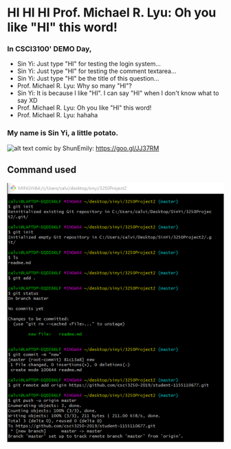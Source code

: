 # HI HI HI Prof. Michael R. Lyu: Oh you like "HI" this word!

### **In CSCI3100' DEMO Day,**
- Sin Yi: Just type "HI" for testing the login system...
- Sin Yi: Just type "HI" for testing the comment textarea...
- Sin Yi: Just type "HI" be the title of this question...
- Prof. Michael R. Lyu: Why so many "HI"?
- Sin Yi: It is because I like "HI". I can say "HI" when I don't know what to say XD
- Prof. Michael R. Lyu: Oh you like "HI" this word!
- Prof. Michael R. Lyu: hahaha

### **My name is Sin Yi, a little potato.**
![alt text](https://github.com/csci3250-2019/student-1155110677/blob/master/potato.PNG)
comic by ShunEmily: https://goo.gl/JJ37RM

## Command used
![alt text](https://github.com/csci3250-2019/student-1155110677/blob/master/01.PNG)